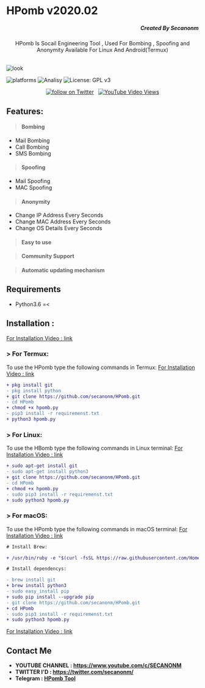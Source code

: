 # HPomb v2020.02

<H5 class="" align="right">
  Created By Secanonm
</H5>
<p align="center">HPomb Is Socail Engineering Tool , Used For Bombing , Spoofing and Anonymity Available For Linux And Android(Termux)</p><br>
<img src="https://secanonm.in/hpomb/assets/img/hpomb/hpomb.jpg" alt="look">

![platforms](https://img.shields.io/badge/Platforms-Android%20%7C%20Linux%20%7C%20MacOS-orange)
![Analisy](https://img.shields.io/badge/Version-2020.02%20Upcoming%20Version-success)
![License: GPL v3](https://img.shields.io/badge/License%202.0-Apache-blue.svg)
<br>

<center>
<a href="https://twitter.com/secanonm"><img src="https://img.shields.io/twitter/follow/secanonm?style=social&logo=twitter"
            alt="follow on Twitter"></a> &nbsp
<a href="https://youtu.be/e_LwwGJ6ApQ" target="_blank">
<img alt="YouTube Video Views" src="https://img.shields.io/youtube/views/e_LwwGJ6ApQ?style=social">
</a>
</center>


## Features:

> #### Bombing
- Mail Bombing
- Call Bombing
- SMS Bombing
> #### Spoofing
- Mail Spoofing
- MAC Spoofing
> #### Anonymity 
- Change IP Address Every Seconds
- Change MAC Address Every Seconds
- Change OS Details Every Seconds
> #### Easy to use 

> #### Community Support 

> #### Automatic updating mechanism


## Requirements
* Python3.6 =<

## Installation :

<a href="https://youtu.be/5M0Br55bcUY" > For Installation Video  : link</a>

### > For Termux:

To use the HPomb type the following commands in Termux:
<a href="https://youtu.be/5M0Br55bcUY" > For Installation Video  : link </a>

```diff
+ pkg install git
- pkg install python
+ git clone https://github.com/secanonm/HPomb.git
- cd HPomb
+ chmod +x hpomb.py
- pip3 install -r requiremenst.txt 
+ python3 hpomb.py
```

### > For Linux:

To use the HBomb type the following commands in Linux terminal:
<a href="https://youtu.be/5M0Br55bcUY" > For Installation Video  : link </a>

```diff
+ sudo apt-get install git
- sudo apt-get install python3
+ git clone https://github.com/secanonm/HPomb.git
- cd HPomb
+ chmod +x hpomb.py
- sudo pip3 install -r requiremenst.txt 
+ sudo python3 hpomb.py
```

### > For macOS:

To use the HPomb type the following commands in macOS terminal:
<a href="https://youtu.be/5M0Br55bcUY" > For Installation Video  : link </a>

```diff
# Install Brew: 

+ /usr/bin/ruby -e "$(curl -fsSL https://raw.githubusercontent.com/Homebrew/install/master/install)"

# Install dependencys:

- brew install git
+ brew install python3
- sudo easy_install pip
+ sudo pip install --upgrade pip
- git clone https://github.com/secanonm/HPomb.git
+ cd HPomb
- sudo pip3 install -r requiremenst.txt 
+ sudo python3 hpomb.py
```

<a href="https://youtu.be/5M0Br55bcUY" > For Installation Video  : link </a>

## Contact Me
* <b>YOUTUBE CHANNEL : https://www.youtube.com/c/SECANONM</b>
* <b>TWITTER I'D : https://twitter.com/secanonm/ </b>
* <b>Telegram : <a href="https://t.me/hpombtool" >HPomb Tool</b><a/>

